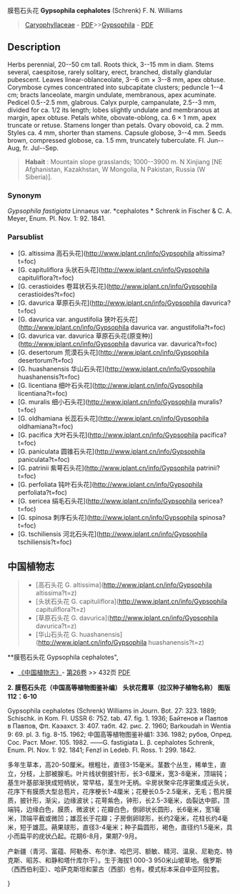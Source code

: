 膜苞石头花 **Gypsophila cephalotes** (Schrenk) F. N. Williams

> [Caryophyllaceae](http://www.iplant.cn/info/Caryophyllaceae?t=foc) - [PDF](http://www.iplant.cn/foc/pdf/Caryophyllaceae.pdf)>>[Gypsophila](http://www.iplant.cn/info/Gypsophila?t=foc) - [PDF](http://www.iplant.cn/foc/pdf/Gypsophila.pdf)

## Description

Herbs perennial, 20--50 cm tall. Roots thick, 3--15 mm in diam. Stems several, caespitose, rarely solitary, erect, branched, distally glandular pubescent. Leaves linear-oblanceolate, 3--6 cm × 3--8 mm, apex obtuse. Corymbose cymes concentrated into subcapitate clusters; peduncle 1--4 cm; bracts lanceolate, margin undulate, membranous, apex acuminate. Pedicel 0.5--2.5 mm, glabrous. Calyx purple, campanulate, 2.5--3 mm, divided for ca. 1/2 its length; lobes slightly undulate and membranous at margin, apex obtuse. Petals white, obovate-oblong, ca. 6 × 1 mm, apex truncate or retuse. Stamens longer than petals. Ovary obovoid, ca. 2 mm. Styles ca. 4 mm, shorter than stamens. Capsule globose, 3--4 mm. Seeds brown, compressed globose, ca. 1.5 mm, truncately tuberculate. Fl. Jun--Aug, fr. Jul--Sep.


> **Habait** : 
> Mountain slope grasslands; 1000--3900 m. N Xinjiang [NE Afghanistan, Kazakhstan, W Mongolia, N Pakistan, Russia (W Siberia)].

### Synonym
*Gypsophila fastigiata* Linnaeus var. *cephalotes * Schrenk in Fischer & C. A. Meyer, Enum. Pl. Nov. 1: 92. 1841.



### Parsublist

* [G.  altissima  高石头花](http://www.iplant.cn/info/Gypsophila altissima?t=foc)
* [G.  capituliflora  头状石头花](http://www.iplant.cn/info/Gypsophila capituliflora?t=foc)
* [G.  cerastioides  卷耳状石头花](http://www.iplant.cn/info/Gypsophila cerastioides?t=foc)
* [G.  davurica  草原石头花](http://www.iplant.cn/info/Gypsophila davurica?t=foc)
* [G.  davurica var. angustifolia  狭叶石头花](http://www.iplant.cn/info/Gypsophila davurica var. angustifolia?t=foc)
* [G.  davurica var. davurica  草原石头花(原变种)](http://www.iplant.cn/info/Gypsophila davurica var. davurica?t=foc)
* [G.  desertorum  荒漠石头花](http://www.iplant.cn/info/Gypsophila desertorum?t=foc)
* [G.  huashanensis  华山石头花](http://www.iplant.cn/info/Gypsophila huashanensis?t=foc)
* [G.  licentiana  细叶石头花](http://www.iplant.cn/info/Gypsophila licentiana?t=foc)
* [G.  muralis  细小石头花](http://www.iplant.cn/info/Gypsophila muralis?t=foc)
* [G.  oldhamiana  长蕊石头花](http://www.iplant.cn/info/Gypsophila oldhamiana?t=foc)
* [G.  pacifica  大叶石头花](http://www.iplant.cn/info/Gypsophila pacifica?t=foc)
* [G.  paniculata  圆锥石头花](http://www.iplant.cn/info/Gypsophila paniculata?t=foc)
* [G.  patrinii  紫萼石头花](http://www.iplant.cn/info/Gypsophila patrinii?t=foc)
* [G.  perfoliata  钝叶石头花](http://www.iplant.cn/info/Gypsophila perfoliata?t=foc)
* [G.  sericea  绢毛石头花](http://www.iplant.cn/info/Gypsophila sericea?t=foc)
* [G.  spinosa  刺序石头花](http://www.iplant.cn/info/Gypsophila spinosa?t=foc)
* [G.  tschiliensis  河北石头花](http://www.iplant.cn/info/Gypsophila tschiliensis?t=foc)


## 中国植物志

> * [高石头花  G.  altissima](http://www.iplant.cn/info/Gypsophila altissima?t=z)
> * [头状石头花  G.  capituliflora](http://www.iplant.cn/info/Gypsophila capituliflora?t=z)
> * [草原石头花  G.  davurica](http://www.iplant.cn/info/Gypsophila davurica?t=z)
> * [华山石头花  G.  huashanensis](http://www.iplant.cn/info/Gypsophila huashanensis?t=z)


**膜苞石头花 Gypsophila cephalotes",



* [《中国植物志》](http://www.iplant.cn/frps)- [第26卷](http://www.iplant.cn/frps/vol/26) >> 432页 [PDF](http://www.iplant.cn/frps/pdf/26/432a.pdf)


**2. 膜苞石头花（中国高等植物图鉴补编） 头状花霞草（拉汉种子植物名称） 图版112：6-10**

Gypsophila cephalotes (Schrenk) Williams in Journ. Bot. 27: 323. 1889; Schischk. in Kom. Fl. USSR 6: 752. tab. 47. fig. 1. 1936; Байтенов и Павπов в Павπов, Φπ. Каэахст. 3: 407. табπ. 42. рис. 2. 1960; Barkoudah in Wentia 9: 69. pl. 3. fig. 8-15. 1962; 中国高等植物图鉴补编1: 336. 1982; рубов, Опред. Сос. Раст. Монг. 105. 1982. ——G. fastigiata L. β. cephalotes Schrenk, Enum. Pl. Nov. 1: 92. 1841; Fenzl in Ledeb. Fl. Ross. 1: 299. 1842.

多年生草本，高20-50厘米。根粗壮，直径3-15毫米。茎数个丛生，稀单生，直立，分枝，上部被腺毛。叶片线状倒披针形，长3-6厘米，宽3-8毫米，顶端钝；基生叶基部渐狭成短柄状，常早枯，茎生叶无柄。伞房状聚伞花序密集成近头状，花序下有膜质大型总苞片，花序梗长1-4厘米；花梗长0.5-2.5毫米，无毛；苞片膜质，披针形，渐尖，边缘波状；花萼紫色，钟形，长2.5-3毫米，齿裂达中部，顶端钝，边缘白色，膜质，微波状；花瓣白色，倒卵状长圆形，长6毫米，宽1毫米，顶端平截或微凹；雄蕊长于花瓣；子房倒卵球形，长约2毫米，花柱长约4毫米，短于雄蕊。蒴果球形，直径3-4毫米；种子扁圆形，褐色，直径约1.5毫米，具小而扁平的疣状凸起。花期6-8月，果期7-9月。

产新疆（青河、富蕴、阿勒泰、布尔津、哈巴河、额敏、精河、温泉、尼勒克、特克斯、昭苏、和静和塔什库尔干）。生于海拔1 000-3 950米山坡草地。俄罗斯（西西伯利亚）、哈萨克斯坦和蒙古（西部）也有。模式标本采自中亚阿拉套。



}